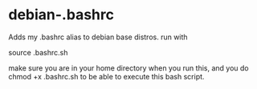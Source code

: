 # debian-.bashrc
Adds my .bashrc alias to debian base distros.
run with

source .bashrc.sh

make sure you are in your home directory when you run this, and you do chmod +x .bashrc.sh to be able to execute this bash script.
